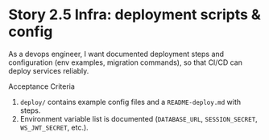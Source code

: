 # Story 2.5 Infra: deployment scripts & config

As a devops engineer,
I want documented deployment steps and configuration (env examples, migration commands),
so that CI/CD can deploy services reliably.

Acceptance Criteria
1. `deploy/` contains example config files and a `README-deploy.md` with steps.
2. Environment variable list is documented (`DATABASE_URL`, `SESSION_SECRET`, `WS_JWT_SECRET`, etc.).
